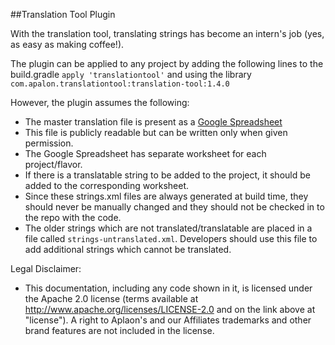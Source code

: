 ##Translation Tool Plugin

With the translation tool, translating strings has become an intern's job (yes, as easy as making coffee!). 

The plugin can be applied to any project by adding the following lines to the build.gradle
`apply 'translationtool'`
and using the library
`com.apalon.translationtool:translation-tool:1.4.0`


However, the plugin assumes the following:

- The master translation file is present as a [Google Spreadsheet](https://docs.google.com/spreadsheets/d/1Rt7aOgI4DN8il8Vt4k2_Q3cerMXgutVyngp-8GvQusA)
- This file is publicly readable but can be written only when given permission.
- The Google Spreadsheet has separate worksheet for each project/flavor. 
- If there is a translatable string to be added to the project, it should be added to the corresponding worksheet.
- Since these strings.xml files are always generated at build time, they should never be manually changed and they should not be checked in to the repo with the code. 
- The older strings which are not translated/translatable are placed in a file called `strings-untranslated.xml`. Developers should use this file to add additional strings which cannot be translated.

Legal Disclaimer:

- This documentation, including any code shown in it, is licensed under the Apache 2.0 license (terms available at http://www.apache.org/licenses/LICENSE-2.0 and on the link above at "license"). A right to Aplaon's and our Affiliates trademarks and other brand features are not included in the license.